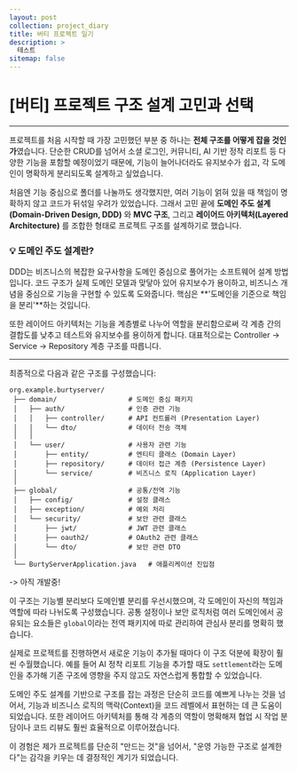 ```yaml
---
layout: post
collection: project_diary
title: 버티 프로젝트 일기
description: >
  테스트
sitemap: false
---
```


# [버티] 프로젝트 구조 설계 고민과 선택

---

프로젝트를 처음 시작할 때 가장 고민했던 부분 중 하나는 **전체 구조를 어떻게 잡을 것인가**였습니다. 단순한 CRUD를 넘어서 소셜 로그인, 커뮤니티, AI 기반 정착 리포트 등 다양한 기능을 포함할 예정이었기 때문에, 기능이 늘어나더라도 유지보수가 쉽고, 각 도메인이 명확하게 분리되도록 설계하고 싶었습니다.

처음엔 기능 중심으로 폴더를 나눌까도 생각했지만, 여러 기능이 얽혀 있을 때 책임이 명확하지 않고 코드가 뒤섞일 우려가 있었습니다. 그래서 고민 끝에 **도메인 주도 설계(Domain-Driven Design, DDD)** 와 **MVC 구조**, 그리고 **레이어드 아키텍처(Layered Architecture)** 를 조합한 형태로 프로젝트 구조를 설계하기로 했습니다.

### 💡 도메인 주도 설계란?

DDD는 비즈니스의 복잡한 요구사항을 도메인 중심으로 풀어가는 소프트웨어 설계 방법입니다. 코드 구조가 실제 도메인 모델과 맞닿아 있어 유지보수가 용이하고, 비즈니스 개념을 중심으로 기능을 구현할 수 있도록 도와줍니다. 핵심은 **'도메인을 기준으로 책임을 분리'**하는 것입니다.

또한 레이어드 아키텍처는 기능을 계층별로 나누어 역할을 분리함으로써 각 계층 간의 결합도를 낮추고 테스트와 유지보수를 용이하게 합니다. 대표적으로는 Controller → Service → Repository 계층 구조를 따릅니다.

---

최종적으로 다음과 같은 구조를 구성했습니다:

```
org.example.burtyserver/
 ├── domain/                  # 도메인 중심 패키지
 │   ├── auth/                # 인증 관련 기능
 │   │   ├── controller/      # API 컨트롤러 (Presentation Layer)
 │   │   └── dto/             # 데이터 전송 객체
 │   │
 │   └── user/                # 사용자 관련 기능
 │       ├── entity/          # 엔티티 클래스 (Domain Layer)
 │       ├── repository/      # 데이터 접근 계층 (Persistence Layer)
 │       └── service/         # 비즈니스 로직 (Application Layer)
 │
 ├── global/                  # 공통/전역 기능
 │   ├── config/              # 설정 클래스
 │   ├── exception/           # 예외 처리
 │   └── security/            # 보안 관련 클래스
 │       ├── jwt/             # JWT 관련 클래스
 │       ├── oauth2/          # OAuth2 관련 클래스
 │       └── dto/             # 보안 관련 DTO
 │
 └── BurtyServerApplication.java   # 애플리케이션 진입점
```

-> 아직 개발중!

이 구조는 기능별 분리보다 도메인별 분리를 우선시했으며, 각 도메인이 자신의 책임과 역할에 따라 나뉘도록 구성했습니다. 공통 설정이나 보안 로직처럼 여러 도메인에서 공유되는 요소들은 `global`이라는 전역 패키지에 따로 관리하여 관심사 분리를 명확히 했습니다.

실제로 프로젝트를 진행하면서 새로운 기능이 추가될 때마다 이 구조 덕분에 확장이 훨씬 수월했습니다. 예를 들어 AI 정착 리포트 기능을 추가할 때도 `settlement`라는 도메인을 추가해 기존 구조에 영향을 주지 않고도 자연스럽게 통합할 수 있었습니다.

도메인 주도 설계를 기반으로 구조를 잡는 과정은 단순히 코드를 예쁘게 나누는 것을 넘어서, 기능과 비즈니스 로직의 맥락(Context)을 코드 레벨에서 표현하는 데 큰 도움이 되었습니다. 또한 레이어드 아키텍처를 통해 각 계층의 역할이 명확해져 협업 시 작업 분담이나 코드 리뷰도 훨씬 효율적으로 이루어졌습니다.

이 경험은 제가 프로젝트를 단순히 "만드는 것"을 넘어서, "운영 가능한 구조로 설계한다"는 감각을 키우는 데 결정적인 계기가 되었습니다.
